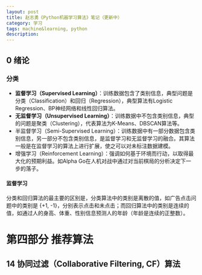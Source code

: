 ```yaml
---
layout: post
title: 赵志勇《Python机器学习算法》笔记（更新中）
category: 学习
tags: machine&learning, python
description: 
---
```


## 0 绪论

### 分类

- **监督学习（Supervised Learning）**：训练数据包含了类别信息，典型问题是分类（Classification）和回归（Regression），典型算法有Logistic Regression、BP神经网络和线性回归算法。
- **无监督学习（Unsupervised Learning）**：训练数据中不包含类别信息，典型的问题是聚类（Clustering），代表算法为K-Means、DBSCAN算法等。
- 半监督学习（Semi-Supervised Learning）：训练数据中有一部分数据包含类别信息，另一部分不包含类别信息，是监督学习和无监督学习的融合。其算法一般是在监督学习的算法上进行扩展，使之可以对未标注数据建模。
- 增强学习（Reinforcement Learning）：强调如何基于环境而行动，以取得最大化的预期利益。如Alpha Go在人机对战中通过对当前棋局的分析决定下一步的落子。

#### 监督学习

分类和回归算法的最主要的区别是，分类算法中的类别是离散的值，如广告点击问题中的类别是 {+1, -1}，分别表示点击和未点击；而回归算法中的类别是连续的值，如通过人的身高、体重、性别信息预测人的年龄（年龄是连续的正整数）。

# 第四部分 推荐算法

## 14 协同过滤（Collaborative Filtering, CF）算法



#### 